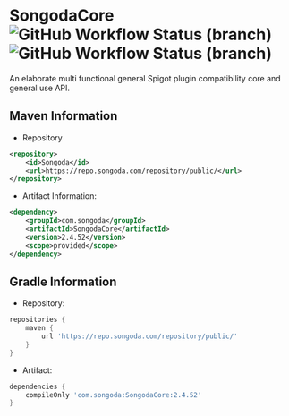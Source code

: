 SongodaCore ![GitHub Workflow Status (branch)](https://img.shields.io/github/workflow/status/Songoda/SongodaCore/Build%20SongodaCore/master) ![GitHub Workflow Status (branch)](https://img.shields.io/discord/293212540723396608)
===========

An elaborate multi functional general Spigot plugin compatibility core and general use API. 

Maven Information
------

* Repository
```xml
<repository>
    <id>Songoda</id>
    <url>https://repo.songoda.com/repository/public/</url>
</repository>
```
 * Artifact Information:
```xml
<dependency>
    <groupId>com.songoda</groupId>
    <artifactId>SongodaCore</artifactId>
    <version>2.4.52</version>
    <scope>provided</scope>
</dependency>
 ```

Gradle Information
------

 * Repository:
```groovy
repositories {
    maven {
        url 'https://repo.songoda.com/repository/public/'
    }
}
```
 * Artifact:
```groovy
dependencies {
    compileOnly 'com.songoda:SongodaCore:2.4.52'
}
```